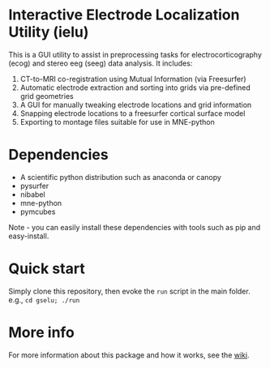 # Interactive Electrode Localization Utility (ielu)
This is a GUI utility to assist in preprocessing tasks for electrocorticography (ecog) and stereo eeg (seeg) data analysis. It includes:

1. CT-to-MRI co-registration using Mutual Information (via Freesurfer)
1. Automatic electrode extraction and sorting into grids via pre-defined grid geometries
1. A GUI for manually tweaking electrode locations and grid information
1. Snapping electrode locations to a freesurfer cortical surface model
1. Exporting to montage files suitable for use in MNE-python

# Dependencies
* A scientific python distribution such as anaconda or canopy
* pysurfer
* nibabel
* mne-python
* pymcubes

Note - you can easily install these dependencies with tools such as pip and easy-install.

# Quick start
Simply clone this repository, then evoke the `run` script in the main folder. e.g., `cd gselu; ./run`

# More info
For more information about this package and how it works, see the [wiki](https://github.com/aestrivex/ielu/wiki).
